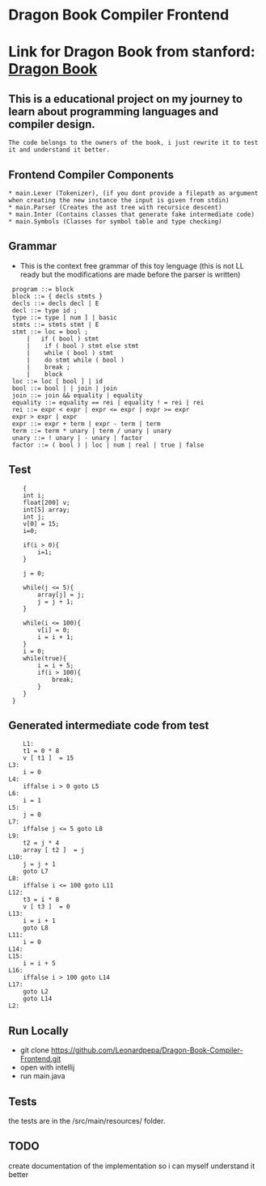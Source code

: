 # Dragon Book Compiler Frontend

# Link for Dragon Book from stanford: [Dragon Book](https://suif.stanford.edu/dragonbook/)

## This is a educational project on my journey to learn about programming languages and compiler design.
    The code belongs to the owners of the book, i just rewrite it to test it and understand it better.

## Frontend Compiler Components
    * main.Lexer (Tokenizer), (if you dont provide a filepath as argument when creating the new instance the input is given from stdin)
    * main.Parser (Creates the ast tree with recursice descent)
    * main.Inter (Contains classes that generate fake intermediate code)
    * main.Symbols (Classes for symbol table and type checking)

## Grammar 
* This is the context free grammar of this toy lenguage (this is not LL ready but the modifications are made before the parser is written)
 ```terminal
  program ::= block
  block ::= { decls stmts }
  decls ::= decls decl | E
  decl ::= type id ;
  type ::= type [ num ] | basic
  stmts ::= stmts stmt | E
  stmt ::= loc = bool ;
      |   if ( bool ) stmt
      |    if ( bool ) stmt else stmt
      |    while ( bool ) stmt
      |    do stmt while ( bool )
      |    break ;
      |    block
  loc ::= loc [ bool ] | id
  bool ::= bool | | join | join
  join ::= join && equality | equality
  equality ::= equality == rei | equality ! = rei | rei
  rei ::= expr < expr | expr <= expr | expr >= expr
  expr > expr | expr
  expr ::= expr + term | expr - term | term
  term ::= term * unary | term / unary | unary
  unary ::= ! unary | - unary | factor
  factor ::= ( bool ) | loc | num | real | true | false
   ```

## Test
```terminal
    {
    int i;
    float[200] v;
    int[5] array;
    int j;
    v[0] = 15;
    i=0;

    if(i > 0){
        i=1;
    }

    j = 0;

    while(j <= 5){
        array[j] = j;
        j = j + 1;
    }

    while(i <= 100){
        v[i] = 0;
        i = i + 1;
    }
    i = 0;
    while(true){
        i = i + 5;
        if(i > 100){
            break;
        }
    }
 }
```
## Generated intermediate code from test
```terminal
    L1:
	t1 = 0 * 8
	v [ t1 ]  = 15
L3:
	i = 0
L4:
	iffalse i > 0 goto L5
L6:
	i = 1
L5:
	j = 0
L7:
	iffalse j <= 5 goto L8
L9:
	t2 = j * 4
	array [ t2 ]  = j
L10:
	j = j + 1
	goto L7
L8:
	iffalse i <= 100 goto L11
L12:
	t3 = i * 8
	v [ t3 ]  = 0
L13:
	i = i + 1
	goto L8
L11:
	i = 0
L14:
L15:
	i = i + 5
L16:
	iffalse i > 100 goto L14
L17:
	goto L2
	goto L14
L2:
```

## Run Locally
* git clone https://github.com/Leonardpepa/Dragon-Book-Compiler-Frontend.git
* open with intellij
* run main.java

## Tests
the tests are in the /src/main/resources/ folder.

## TODO
create documentation of the implementation so i can myself understand it better